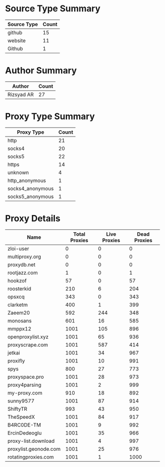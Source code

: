# Source Type Summary

| Source Type | Count |
|-------------|-------|
| github | 15 |
| website | 11 |
| Github | 1 |


# Author Summary

| Author | Count |
|--------|-------|
| Rizsyad AR | 27 |


# Proxy Type Summary

| Proxy Type | Count |
|------------|-------|
| http | 21 |
| socks4 | 20 |
| socks5 | 22 |
| https | 14 |
| unknown | 4 |
| http_anonymous | 1 |
| socks4_anonymous | 1 |
| socks5_anonymous | 1 |


# Proxy Details

| Name | Total Proxies | Live Proxies | Dead Proxies |
|------|---------------|--------------|---------------|
| zloi-user | 0 | 0 | 0 |
| multiproxy.org | 0 | 0 | 0 |
| proxydb.net | 0 | 0 | 0 |
| rootjazz.com | 1 | 0 | 1 |
| hookzof | 57 | 0 | 57 |
| roosterkid | 210 | 6 | 204 |
| opsxcq | 343 | 0 | 343 |
| clarketm | 400 | 1 | 399 |
| Zaeem20 | 592 | 244 | 348 |
| monosans | 601 | 16 | 585 |
| mmppx12 | 1001 | 105 | 896 |
| openproxylist.xyz | 1001 | 65 | 936 |
| proxyscrape.com | 1001 | 587 | 414 |
| jetkai | 1001 | 34 | 967 |
| proxifly | 1001 | 10 | 991 |
| spys | 800 | 27 | 773 |
| proxyspace.pro | 1001 | 28 | 973 |
| proxy4parsing | 1001 | 2 | 999 |
| my-proxy.com | 910 | 18 | 892 |
| sunny9577 | 1001 | 87 | 914 |
| ShiftyTR | 993 | 43 | 950 |
| TheSpeedX | 1001 | 84 | 917 |
| B4RC0DE-TM | 1001 | 9 | 992 |
| ErcinDedeoglu | 1001 | 35 | 966 |
| proxy-list.download | 1001 | 4 | 997 |
| proxylist.geonode.com | 1001 | 25 | 976 |
| rotatingproxies.com | 1001 | 1 | 1000 |
